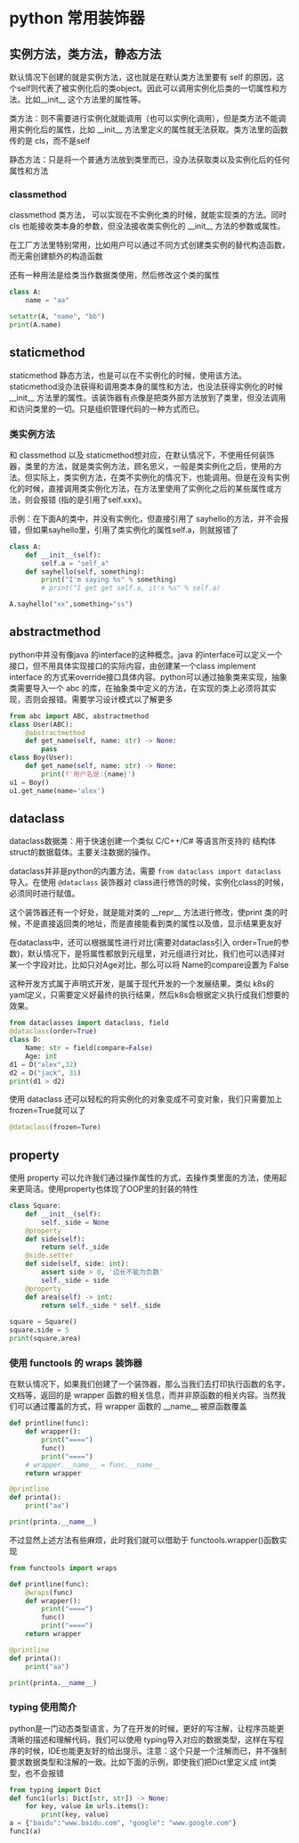 # python 常用装饰器

## 实例方法，类方法，静态方法

默认情况下创建的就是实例方法，这也就是在默认类方法里要有 self 的原因，这个self则代表了被实例化后的类object。因此可以调用实例化后类的一切属性和方法。比如\_\_init\_\_ 这个方法里的属性等。

类方法：则不需要进行实例化就能调用（也可以实例化调用），但是类方法不能调用实例化后的属性，比如 \_\_init\_\_ 方法里定义的属性就无法获取。类方法里的函数传的是 cls，而不是self

静态方法：只是将一个普通方法放到类里而已，没办法获取类以及实例化后的任何属性和方法

### classmethod

classmethod 类方法， 可以实现在不实例化类的时候，就能实现类的方法。同时 cls 也能接收类本身的参数，但没法接收类实例化的 \_\_init\_\_ 方法的参数或属性。

在工厂方法里特别常用，比如用户可以通过不同方式创建类实例的替代构造函数，而无需创建额外的构造函数

还有一种用法是给类当作数据类使用，然后修改这个类的属性

```python
class A:
    name = "aa"

setattr(A, "name", "bb")
print(A.name)
```

## staticmethod

staticmethod 静态方法，也是可以在不实例化的时候，使用该方法。staticmethod没办法获得和调用类本身的属性和方法，也没法获得实例化的时候\_\_init\_\_ 方法里的属性。该装饰器有点像是把类外部方法放到了类里，但没法调用和访问类里的一切。只是组织管理代码的一种方式而已。

### 类实例方法

和 classmethod 以及 staticmethod想对应，在默认情况下，不使用任何装饰器，类里的方法，就是类实例方法，顾名思义，一般是类实例化之后，使用的方法。但实际上，类实例方法，在类不实例化的情况下，也能调用。但是在没有实例化的时候，直接调用类实例化方法，在方法里使用了实例化之后的某些属性或方法，则会报错 (指的是引用了self.xxx)。

示例：在下面A的类中，并没有实例化，但直接引用了 sayhello的方法，并不会报错，但如果sayhello里，引用了类实例化的属性self.a，则就报错了

```python
class A:
    def __init__(self):
        self.a = "self_a"
    def sayhello(self, something):
        print("I'm saying %s" % something)
        # print("I get get self.a, it's %s" % self.a)

A.sayhello("xx",something="ss")
```



## abstractmethod

python中并没有像java 的interface的这种概念。java 的interface可以定义一个接口，但不用具体实现接口的实际内容，由创建某一个class implement interface 的方式来override接口具体内容。python可以通过抽象类来实现，抽象类需要导入一个 abc 的库，在抽象类中定义的方法，在实现的类上必须将其实现，否则会报错。需要学习设计模式以了解更多

```python
from abc import ABC, abstractmethod
class User(ABC):
    @abstractmethod
    def get_name(self, name: str) -> None:
        pass
class Boy(User):
    def get_name(self, name: str) -> None:
        print(f'用户名是:{name}')
u1 = Boy()
u1.get_name(name='alex')

```

## dataclass

dataclass数据类：用于快速创建一个类似 C/C++/C# 等语言所支持的 结构体 struct的数据载体。主要关注数据的操作。

dataclass并非是python的内置方法，需要 ```from dataclass import dataclass``` 导入。在使用 ```@dataclass``` 装饰器对 class进行修饰的时候，实例化class的时候，必须同时进行赋值。

这个装饰器还有一个好处，就是能对类的 \_\_repr\_\_ 方法进行修改，使print 类的时候，不是直接返回类的地址，而是直接能看到类的属性以及值，显示结果更友好

在dataclass中，还可以根据属性进行对比(需要对dataclass引入 order=True的参数)，默认情况下，是将属性都放到元组里，对元组进行对比，我们也可以选择对某一个字段对比，比如只对Age对比，那么可以将 Name的compare设置为 False

这种开发方式属于声明式开发，是属于现代开发的一个发展结果。类似 k8s的yaml定义，只需要定义好最终的执行结果，然后k8s会根据定义执行成我们想要的效果。

```python
from dataclasses import dataclass, field
@dataclass(order=True)
class D:
    Name: str = field(compare=False)
    Age: int
d1 = D("alex",32)
d2 = D("jack", 31)
print(d1 > d2)
```

使用 dataclass 还可以轻松的将实例化的对象变成不可变对象，我们只需要加上 frozen=True就可以了

```python
@dataclass(frozen=Ture)
```

## property

使用 property 可以允许我们通过操作属性的方式，去操作类里面的方法，使用起来更简洁。使用property也体现了OOP里的封装的特性

```python
class Square:
    def __init__(self):
        self._side = None
    @property
    def side(self):
        return self._side
    @side.setter
    def side(self, side: int):
        assert side > 0, '边长不能为负数'
        self._side = side
    @property
    def area(self) -> int:
        return self._side * self._side
        
square = Square()
square.side = 5
print(square.area)
```



### 使用 functools 的 wraps 装饰器

在默认情况下，如果我们创建了一个装饰器，那么当我们去打印执行函数的名字，文档等，返回的是 wrapper 函数的相关信息，而并非原函数的相关内容。当然我们可以通过覆盖的方式，将 wrapper 函数的 \_\_name\_\_ 被原函数覆盖

```python
def printline(func):
    def wrapper():
        print("====")
        func()
        print("====")
    # wrapper.__name__ = func.__name__
    return wrapper

@printline
def printa():
    print("aa")

print(printa.__name__)
```

不过显然上述方法有些麻烦，此时我们就可以借助于 functools.wrapper()函数实现

```python
from functools import wraps

def printline(func):
    @wraps(func)
    def wrapper():
        print("====")
        func()
        print("====")
    return wrapper

@printline
def printa():
    print("aa")

print(printa.__name__)
```



### typing 使用简介

python是一门动态类型语言，为了在开发的时候，更好的写注解，让程序员能更清晰的描述和理解代码，我们可以使用 typing导入对应的数据类型，这样在写程序的时候，IDE也能更友好的给出提示。注意：这个只是一个注解而已，并不强制要求数据类型和注解的一致。比如下面的示例，即使我们把Dict里定义成 int类型，也不会报错

```python
from typing import Dict
def func1(urls: Dict[str, str]) -> None:
    for key, value in urls.items():
        print(key, value)
a = {"baidu":"www.baidu.com", "google": "www.google.com"}
func1(a)
```

